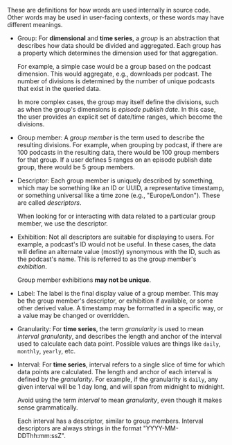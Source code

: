 These are definitions for how words are used internally in source code. Other words may be used in user-facing contexts, or these words may have different meanings.

- Group: For **dimensional** and **time series**, a _group_ is an abstraction that describes how data should be divided and aggregated. Each group has a property which determines the dimension used for that aggregation.

    For example, a simple case would be a group based on the podcast dimension. This would aggregate, e.g., downloads per podcast. The number of divisions is determined by the number of unique podcasts that exist in the queried data.

    In more complex cases, the group may itself define the divisions, such as when the group's dimensions is _episode publish date_. In this case, the user provides an explicit set of date/time ranges, which become the divisions.
- Group member: A _group member_ is the term used to describe the resulting divisions. For example, when grouping by podcast, if there are 100 podcasts in the resulting data, there would be 100 group members for that group. If a user defines 5 ranges on an episode publish date group, there would be 5 group members.
- Descriptor: Each group member is uniquely described by something, which may be something like an ID or UUID, a representative timestamp, or something universal like a time zone (e.g., "Europe/London"). These are called _descriptors_.

    When looking for or interacting with data related to a particular group member, we use the descriptor.
- Exhibition: Not all descriptors are suitable for displaying to users. For example, a podcast's ID would not be useful. In these cases, the data will define an alternate value (mostly) synonymous with the ID, such as the podcast's name. This is referred to as the group member's _exhibition_.

  Group member exhibitions **may not be unique**.
- Label: The label is the final display value of a group member. This may be the group member's descriptor, or exhibition if available, or some other derived value. A timestamp may be formatted in a specific way, or a value may be changed or overridden.
- Granularity: For **time series**, the term _granularity_ is used to mean _interval granularity_, and describes the length and anchor of the interval used to calculate each data point. Possible values are things like `daily`, `monthly`, `yearly`, etc.
- Interval: For **time series**, interval refers to a single slice of time for which data points are calculated. The length and anchor of each interval is defined by the _granularity_. For example, if the granularity is `daily`, any given interval will be 1 day long, and will span from midnight to midnight.

    Avoid using the term _interval_ to mean _granularity_, even though it makes sense grammatically.

    Each interval has a descriptor, similar to group members. Interval descriptors are always strings in the format "YYYY-MM-DDThh:mm:ssZ".
